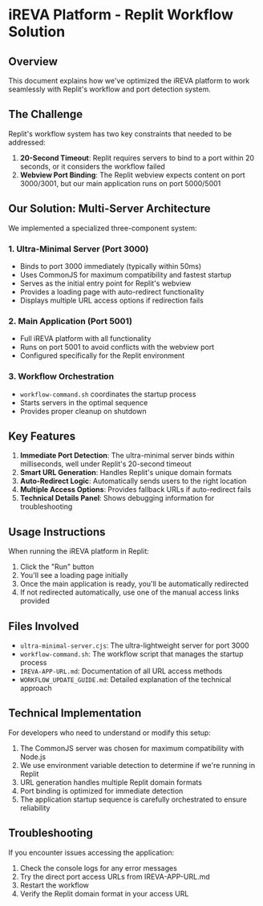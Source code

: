 # iREVA Platform - Replit Workflow Solution

## Overview

This document explains how we've optimized the iREVA platform to work seamlessly with Replit's workflow and port detection system.

## The Challenge

Replit's workflow system has two key constraints that needed to be addressed:

1. **20-Second Timeout**: Replit requires servers to bind to a port within 20 seconds, or it considers the workflow failed
2. **Webview Port Binding**: The Replit webview expects content on port 3000/3001, but our main application runs on port 5000/5001

## Our Solution: Multi-Server Architecture

We implemented a specialized three-component system:

### 1. Ultra-Minimal Server (Port 3000)
- Binds to port 3000 immediately (typically within 50ms)
- Uses CommonJS for maximum compatibility and fastest startup
- Serves as the initial entry point for Replit's webview
- Provides a loading page with auto-redirect functionality
- Displays multiple URL access options if redirection fails

### 2. Main Application (Port 5001)
- Full iREVA platform with all functionality
- Runs on port 5001 to avoid conflicts with the webview port
- Configured specifically for the Replit environment

### 3. Workflow Orchestration
- `workflow-command.sh` coordinates the startup process
- Starts servers in the optimal sequence
- Provides proper cleanup on shutdown

## Key Features

1. **Immediate Port Detection**: The ultra-minimal server binds within milliseconds, well under Replit's 20-second timeout
2. **Smart URL Generation**: Handles Replit's unique domain formats
3. **Auto-Redirect Logic**: Automatically sends users to the right location
4. **Multiple Access Options**: Provides fallback URLs if auto-redirect fails
5. **Technical Details Panel**: Shows debugging information for troubleshooting

## Usage Instructions

When running the iREVA platform in Replit:

1. Click the "Run" button
2. You'll see a loading page initially
3. Once the main application is ready, you'll be automatically redirected
4. If not redirected automatically, use one of the manual access links provided

## Files Involved

- `ultra-minimal-server.cjs`: The ultra-lightweight server for port 3000
- `workflow-command.sh`: The workflow script that manages the startup process
- `IREVA-APP-URL.md`: Documentation of all URL access methods
- `WORKFLOW_UPDATE_GUIDE.md`: Detailed explanation of the technical approach

## Technical Implementation

For developers who need to understand or modify this setup:

1. The CommonJS server was chosen for maximum compatibility with Node.js
2. We use environment variable detection to determine if we're running in Replit
3. URL generation handles multiple Replit domain formats
4. Port binding is optimized for immediate detection
5. The application startup sequence is carefully orchestrated to ensure reliability

## Troubleshooting

If you encounter issues accessing the application:

1. Check the console logs for any error messages
2. Try the direct port access URLs from IREVA-APP-URL.md
3. Restart the workflow
4. Verify the Replit domain format in your access URL